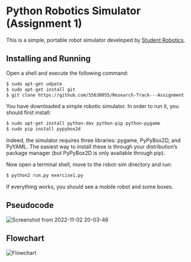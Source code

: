 Python Robotics Simulator (Assignment 1)
================================
This is a simple, portable robot simulator developed by [Student Robotics](https://studentrobotics.org).

Installing and Running
----------------------
Open a shell and execute the following command:
```bash
$ sudo apt-get udpate
$ sudo apt-get install git
$ git clone https://github.com/S5630055/Research-Track---Assignment
```

You have downloaded a simple robotic simulator. In order to run it, you should first install:
```bash
$ sudo apt-get install python-dev python-pip python-pygame
$ sudo pip install pypybox2d
```

Indeed, the simulator requires three libraries: pygame, PyPyBox2D, and PyYAML. The easiest way to install these
is through your distribution’s package manager (but PyPyBox2D is only available through pip).

Now open a terminal shell, move to the robot-sim directory and run:
```bash
$ python2 run.py exercise1.py
```

If everything works, you should see a mobile robot and some boxes.

Pseudocode
----------------------
![Screenshot from 2022-11-02 20-03-46](https://user-images.githubusercontent.com/117213899/199579402-8467d252-ae96-4d0c-b437-538268a7a320.png)

Flowchart
----------------------
![Flowchart](https://user-images.githubusercontent.com/117213899/199577692-37a57df5-8024-41dd-95b6-675b38e8669f.png)
